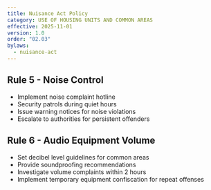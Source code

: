 ```yaml
---
title: Nuisance Act Policy
category: USE OF HOUSING UNITS AND COMMON AREAS
effective: 2025-11-01
version: 1.0
order: "02.03"
bylaws:
  - nuisance-act
---
```


## Rule 5 - Noise Control

- Implement noise complaint hotline
- Security patrols during quiet hours
- Issue warning notices for noise violations
- Escalate to authorities for persistent offenders

## Rule 6 - Audio Equipment Volume

- Set decibel level guidelines for common areas
- Provide soundproofing recommendations
- Investigate volume complaints within 2 hours
- Implement temporary equipment confiscation for repeat offenses
